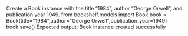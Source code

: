  Create a Book instance with the title “1984”, author “George Orwell”, and publication year 1949.
 from bookshelf.models import Book
 book = Book(title="1984",author="George Orwell",publication_year=1949)
book.save()
Expected output: Book instance created successfully